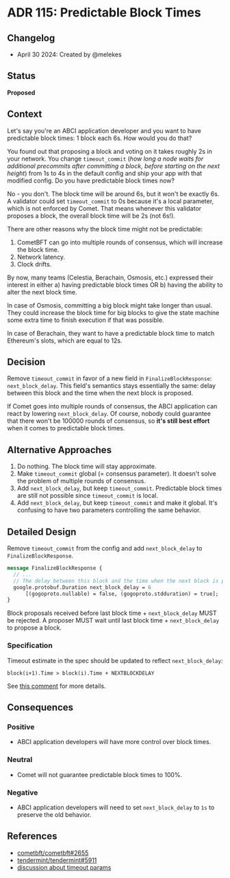 # ADR 115: Predictable Block Times

## Changelog

 - April 30 2024: Created by @melekes

## Status

**Proposed**

## Context

Let's say you're an ABCI application developer and you want to have
predictable block times: 1 block each 6s. How would you do that?

You found out that proposing a block and voting on it takes roughly 2s in your
network. You change `timeout_commit` (_how long a node waits for additional
precommits after committing a block, before starting on the next height_) from
1s to 4s in the default config and ship your app with that modified config. Do
you have predictable block times now?

No - you don't. The block time will be around 6s, but it won't be exactly 6s. A
validator could set `timeout_commit`  to 0s because it's a local parameter,
which is not enforced by Comet. That means whenever this validator proposes a
block, the overall block time will be 2s (not 6s!).

There are other reasons why the block time might not be predictable:

1. CometBFT can go into multiple rounds of consensus, which will increase the
   block time.
2. Network latency.
3. Clock drifts.

By now, many teams (Celestia, Berachain, Osmosis, etc.) expressed their
interest in either a) having predictable block times OR b) having the ability
to alter the next block time.

In case of Osmosis, committing a big block might take longer than usual. They
could increase the block time for big blocks to give the state machine some
extra time to finish execution if that was possible.

In case of Berachain, they want to have a predictable block time to match
Ethereum's slots, which are equal to 12s.

## Decision

Remove `timeout_commit` in favor of a new field in `FinalizeBlockResponse`:
`next_block_delay`. This field's semantics stays essentially the same: delay
between this block and the time when the next block is proposed.

If Comet goes into multiple rounds of consensus, the ABCI application can react
by lowering `next_block_delay`. Of course, nobody could guarantee that there
won't be 100000 rounds of consensus, so **it's still best effort** when it
comes to predictable block times.

## Alternative Approaches

1. Do nothing. The block time will stay approximate.
2. Make `timeout_commit` global (= consensus parameter). It doesn't solve the
   problem of multiple rounds of consensus.
3. Add `next_block_delay`, but keep `timeout_commit`. Predictable block times
   are still not possible since `timeout_commit` is local.
4. Add `next_block_delay`, but keep `timeout_commit` and make it global. It's
   confusing to have two parameters controlling the same behavior.

## Detailed Design

Remove `timeout_commit` from the config and add `next_block_delay` to `FinalizeBlockResponse`.

```protobuf
message FinalizeBlockResponse {
  // ...
  // The delay between this block and the time when the next block is proposed.
  google.protobuf.Duration next_block_delay = 6
      [(gogoproto.nullable) = false, (gogoproto.stdduration) = true];
}
```

Block proposals received before last block time + `next_block_delay` MUST be rejected.
A proposer MUST wait until last block time + `next_block_delay` to propose a block.

### Specification

Timeout estimate in the spec should be updated to reflect `next_block_delay`:

```
block(i+1).Time > block(i).Time + NEXTBLOCKDELAY
```

See [this comment][spec-comment] for more details.

## Consequences

### Positive

- ABCI application developers will have more control over block times.

### Neutral

- Comet will not guarantee predictable block times to 100%.

### Negative

- ABCI application developers will need to set `next_block_delay` to `1s`
  to preserve the old behavior.

## References

* [cometbft/cometbft#2655](https://github.com/cometbft/cometbft/issues/2655)
* [tendermint/tendermint#5911](https://github.com/tendermint/tendermint/issues/5911)
* [discussion about timeout params](https://github.com/cometbft/cometbft/discussions/2266)

[spec-comment]: https://github.com/tendermint/tendermint/issues/5911#issuecomment-804889910
